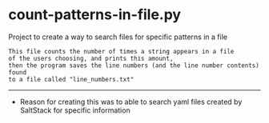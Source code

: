 # count-patterns-in-file.py
Project to create a way to search files for specific patterns in a file
```
This file counts the number of times a string appears in a file
of the users choosing, and prints this amount,
then the program saves the line numbers (and the line number contents) found
to a file called "line_numbers.txt"
```
---
* Reason for creating this was to able to search yaml files created by SaltStack for specific information

